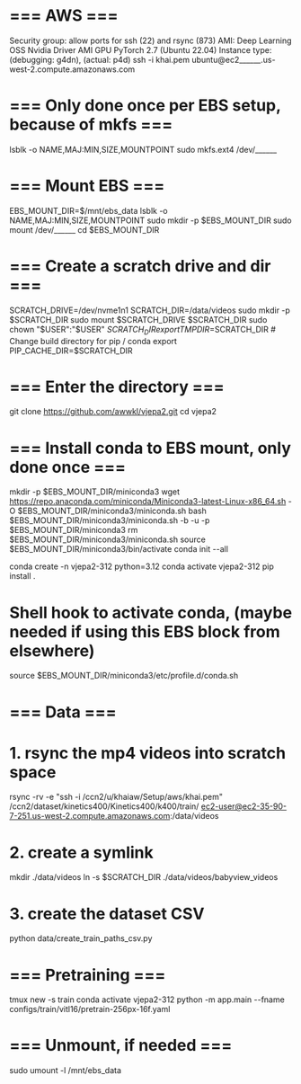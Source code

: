 # === AWS ===
Security group: allow ports for ssh (22) and rsync (873)
AMI: Deep Learning OSS Nvidia Driver AMI GPU PyTorch 2.7 (Ubuntu 22.04)
Instance type: (debugging: g4dn), (actual: p4d)
ssh -i khai.pem ubuntu@ec2______.us-west-2.compute.amazonaws.com

# === Only done once per EBS setup, because of mkfs ===
lsblk -o NAME,MAJ:MIN,SIZE,MOUNTPOINT
sudo mkfs.ext4 /dev/______

# === Mount EBS ===
EBS_MOUNT_DIR=$/mnt/ebs_data
lsblk -o NAME,MAJ:MIN,SIZE,MOUNTPOINT
sudo mkdir -p $EBS_MOUNT_DIR
sudo mount /dev/______ 
cd $EBS_MOUNT_DIR

# === Create a scratch drive and dir ===
SCRATCH_DRIVE=/dev/nvme1n1
SCRATCH_DIR=/data/videos
sudo mkdir -p $SCRATCH_DIR
sudo mount $SCRATCH_DRIVE $SCRATCH_DIR
sudo chown "$USER":"$USER" $SCRATCH_DIR
export TMPDIR=$SCRATCH_DIR                      # Change build directory for pip / conda
export PIP_CACHE_DIR=$SCRATCH_DIR

# === Enter the directory ===
git clone https://github.com/awwkl/vjepa2.git
cd vjepa2



# === Install conda to EBS mount, only done once ===
mkdir -p $EBS_MOUNT_DIR/miniconda3
wget https://repo.anaconda.com/miniconda/Miniconda3-latest-Linux-x86_64.sh -O $EBS_MOUNT_DIR/miniconda3/miniconda.sh
bash $EBS_MOUNT_DIR/miniconda3/miniconda.sh -b -u -p $EBS_MOUNT_DIR/miniconda3
rm $EBS_MOUNT_DIR/miniconda3/miniconda.sh
source $EBS_MOUNT_DIR/miniconda3/bin/activate
conda init --all

conda create -n vjepa2-312 python=3.12
conda activate vjepa2-312
pip install .

# Shell hook to activate conda, (maybe needed if using this EBS block from elsewhere)
source $EBS_MOUNT_DIR/miniconda3/etc/profile.d/conda.sh


# === Data ===
# 1. rsync the mp4 videos into scratch space
rsync -rv -e "ssh -i /ccn2/u/khaiaw/Setup/aws/khai.pem" /ccn2/dataset/kinetics400/Kinetics400/k400/train/ ec2-user@ec2-35-90-7-251.us-west-2.compute.amazonaws.com:/data/videos
# 2. create a symlink
mkdir ./data/videos
ln -s $SCRATCH_DIR ./data/videos/babyview_videos
# 3. create the dataset CSV
python data/create_train_paths_csv.py



# === Pretraining ===
tmux new -s train
conda activate vjepa2-312
python -m app.main --fname configs/train/vitl16/pretrain-256px-16f.yaml 


# === Unmount, if needed ===
sudo umount -l /mnt/ebs_data
